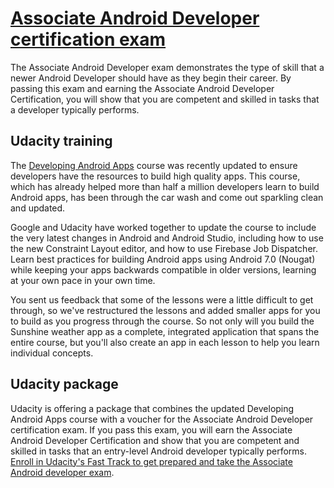 # [Associate Android Developer certification exam](https://developers.google.com/training/certification/)

The Associate Android Developer exam demonstrates the type of skill that a newer Android Developer should have as they begin their career. By passing this exam and earning the Associate Android Developer Certification, you will show that you are competent and skilled in tasks that a developer typically performs.

## Udacity training
The [Developing Android Apps](https://www.udacity.com/course/ud851) course was recently updated to ensure developers have the resources to build high quality apps. This course, which has already helped more than half a million developers learn to build Android apps, has been through the car wash and come out sparkling clean and updated.

Google and Udacity have worked together to update the course to include the very latest changes in Android and Android Studio, including how to use the new Constraint Layout editor, and how to use Firebase Job Dispatcher. Learn best practices for building Android apps using Android 7.0 (Nougat) while keeping your apps backwards compatible in older versions, learning at your own pace in your own time.

You sent us feedback that some of the lessons were a little difficult to get through, so we've restructured the lessons and added smaller apps for you to build as you progress through the course. So not only will you build the Sunshine weather app as a complete, integrated application that spans the entire course, but you'll also create an app in each lesson to help you learn individual concepts.

## Udacity package
Udacity is offering a package that combines the updated Developing Android Apps course with a voucher for the Associate Android Developer certification exam. If you pass this exam, you will earn the Associate Android Developer Certification and show that you are competent and skilled in tasks that an entry-level Android developer typically performs. [Enroll in Udacity's Fast Track to get prepared and take the Associate Android developer exam](https://www.udacity.com/course/nd818).